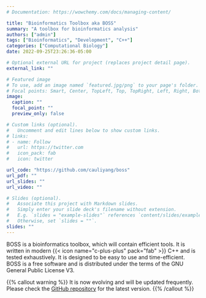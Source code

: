 ```yaml
---
# Documentation: https://wowchemy.com/docs/managing-content/

title: "Bioinformatics Toolbox aka BOSS"
summary: "A toolbox for bioinformatics analysis"
authors: ["admin"]
tags: ["Bioinformatics", "Development", "C++"]
categories: ["Computational Biology"]
date: 2022-09-25T23:26:36-05:00

# Optional external URL for project (replaces project detail page).
external_link: ""

# Featured image
# To use, add an image named `featured.jpg/png` to your page's folder.
# Focal points: Smart, Center, TopLeft, Top, TopRight, Left, Right, BottomLeft, Bottom, BottomRight.
image:
  caption: ""
  focal_point: ""
  preview_only: false

# Custom links (optional).
#   Uncomment and edit lines below to show custom links.
# links:
# - name: Follow
#   url: https://twitter.com
#   icon_pack: fab
#   icon: twitter

url_code: "https://github.com/cauliyang/boss"
url_pdf: ""
url_slides: ""
url_video: ""

# Slides (optional).
#   Associate this project with Markdown slides.
#   Simply enter your slide deck's filename without extension.
#   E.g. `slides = "example-slides"` references `content/slides/example-slides.md`.
#   Otherwise, set `slides = ""`.
slides: ""
---
```


BOSS is a bioinformatics toolbox, which will contain efficient tools. It is written in modern {{< icon name="c-plus-plus" pack="fab" >}} C++ and is tested exhaustively. It is designed to be easy to use and time-efficient. BOSS is a free software and is distributed under the terms of the GNU General Public License V3.

{{% callout warning %}}
It is now evolving and will be updated frequently. Please check the [GitHub repository](https://github.com/cauliyang/boss) for the latest version.
{{% /callout %}}
